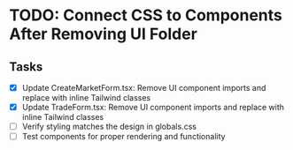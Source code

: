 # TODO: Connect CSS to Components After Removing UI Folder

## Tasks
- [x] Update CreateMarketForm.tsx: Remove UI component imports and replace with inline Tailwind classes
- [x] Update TradeForm.tsx: Remove UI component imports and replace with inline Tailwind classes
- [ ] Verify styling matches the design in globals.css
- [ ] Test components for proper rendering and functionality

